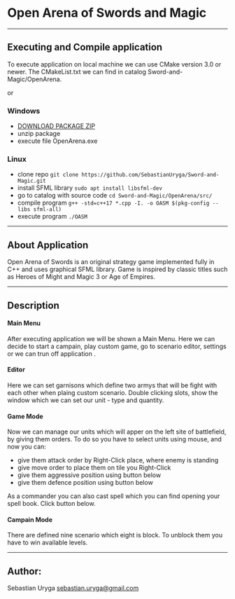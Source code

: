 # Open Arena of Swords and Magic

---

## Executing and Compile application 

To execute application on local machine we can use CMake version 3.0 or newer.
The CMakeList.txt we can find in catalog Sword-and-Magic/OpenArena.

or

### Windows
 - [DOWNLOAD PACKAGE ZIP](https://github.com/SebastianUryga/Sword-and-Magic/releases/download/v0.1.1/Release.zip)
 - unzip package
 - execute file OpenArena.exe
 
### Linux
 - clone repo       ```git clone https://github.com/SebastianUryga/Sword-and-Magic.git```
 - install SFML library ```sudo apt install libsfml-dev```
 - go to catalog with source code ```cd Sword-and-Magic/OpenArena/src/```
 - compile program          ```g++ -std=c++17 *.cpp -I. -o OASM $(pkg-config --libs sfml-all)```
 - execute program            ```./OASM```


---
## About Application
Open Arena of Swords is an original strategy game implemented fully in C++ and uses graphical SFML library.
Game is inspired by classic titles such as Heroes of Might and Magic 3 or Age of Empires.

---
## Description
#### Main Menu
After executing application  we will be shown a Main Menu.
Here we can decide to start a campain, play custom game, go to scenario editor, settings or we can trun off application .
#### Editor
Here we can set garnisons which define two armys that will be fight with each other when plaing custom scenario. Double clicking slots, show the window which we can set our unit - type and quantity.
#### Game Mode
Now we can manage our units which will apper on the left site of battlefield, by giving them orders.
To do so you have to select units using mouse, and now you can:
- give them attack order by Right-Click place, where enemy is standing
- give move order to place them on tile you Right-Click
- give them aggressive position using button below
- give them defence position using button below

As a commander you can also cast spell which you can find opening your spell book. Click button below. 

#### Campain Mode
There are defined nine scenario which eight is block. To unblock them you have to win available levels.

---
## Author:
Sebastian Uryga
sebastian.uryga@gmail.com
